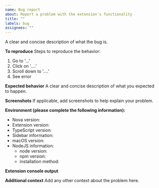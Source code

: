 ```yaml
---
name: Bug report
about: Report a problem with the extension's functionality
title: ""
labels: bug
assignees: ""
---
```


A clear and concise description of what the bug is.

<!-- Any hard crashes of the editor should [also be filed with Panic](https://nova.app/help/?ext=TypeScript%20(apexskier.typescript)%20(reported%20fromhttps%3A%2F%2Fgithub.com%2Fapexskier%2Fnova-typescript%2Fissues%2Fnew)). Feel free to cross-file them here as well. -->

**To reproduce**
Steps to reproduce the behavior:

1. Go to '...'
2. Click on '....'
3. Scroll down to '....'
4. See error

**Expected behavior**
A clear and concise description of what you expected to happen.

**Screenshots**
If applicable, add screenshots to help explain your problem.

**Environment (please complete the following information):**

- Nova version: <!-- [e.g. 1.0 (200961)] get this from Nova > About Nova -->
- Extension version: <!-- [e.g. 1.6.2] get this from the Nova Extension Library -->
- TypeScript version: <!-- [e.g. 4.0.2] get this from your project, e.g. run `yarn run tsc --version` in your terminal -->
- Sidebar information: <!-- [e.g. Status Running, TypeScript Version 4.0.2] get this from the extension sidebar -->
- macOS version: <!-- [e.g. 10.15.5 (19F101)] get this from  > About This Mac -->
- NodeJS information:
  - node version: <!-- [e.g. v14.4.0] get this by running `node --version` in your terminal -->
  - npm version: <!-- [e.g. 6.14.4] get this by running `npm --version` in your terminal -->
  - installation method: <!-- e.g. homebrew, nvm, built from source, etc -->

**Extension console output**

<!--
from Extensions > Show Extension Console, anything coming from the Source "TypeScript" or "TypeScript Language Server"
Copying text preferred, for accessibility and searching.
-->

**Additional context**
Add any other context about the problem here.
